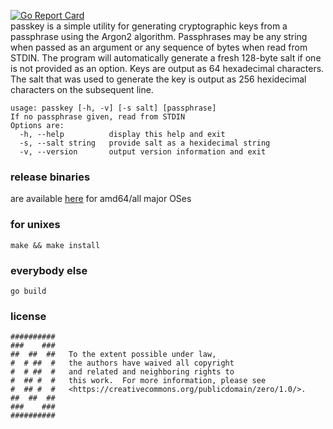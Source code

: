 [![Go Report Card](https://goreportcard.com/badge/github.com/stutonk/passkey)](https://goreportcard.com/report/github.com/stutonk/passkey)  
passkey is a simple utility for generating cryptographic keys from a
passphrase using the Argon2 algorithm. Passphrases may be any string when
passed as an argument or any sequence of bytes when read from STDIN. The
program will automatically generate a fresh 128-byte salt if one is not
provided as an option. Keys are output as 64 hexadecimal characters. The salt
that was used to generate the key is output as 256 hexidecimal characters on
the subsequent line.

```
usage: passkey [-h, -v] [-s salt] [passphrase]
If no passphrase given, read from STDIN
Options are:
  -h, --help          display this help and exit
  -s, --salt string   provide salt as a hexidecimal string
  -v, --version       output version information and exit
```

### release binaries
are available [here](https://github.com/stutonk/passkey/releases) for amd64/all major OSes

### for unixes
`make && make install`

### everybody else
`go build`

### license
```
##########
###    ###
##  ##  ##   To the extent possible under law,
#  # ##  #   the authors have waived all copyright
#  # ##  #   and related and neighboring rights to
#  ## #  #   this work.  For more information, please see
#  ## #  #   <https://creativecommons.org/publicdomain/zero/1.0/>.
##  ##  ##
###    ### 
##########
```